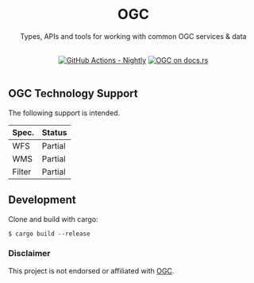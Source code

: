 <br />

<div align="center">
    <h1>
      OGC <br/>
    </h1>
    <p>
         Types, APIs and tools for working with common OGC services & data
    </p>
</div>

<br />

<div align="center">
    <a href="https://github.com/atcol/ogc/actions?query=workflow%3ANightly">
        <img alt="GitHub Actions - Nightly" src="https://github.com/atcol/ogc/workflows/Nightly/badge.svg"></a>
    <a href="https://docs.rs/ogc"><img alt="OGC on docs.rs"
                                       src="https://docs.rs/ogc/badge.svg" /></a>
</div>

<br/>

## OGC Technology Support

The following support is intended.

| Spec. | Status |
|-------|--------|
| WFS   | Partial |
| WMS   | Partial |
| Filter| Partial |

## Development

Clone and build with cargo:

    $ cargo build --release

### Disclaimer

This project is not endorsed or affiliated with [OGC](https://www.ogc.org/).
